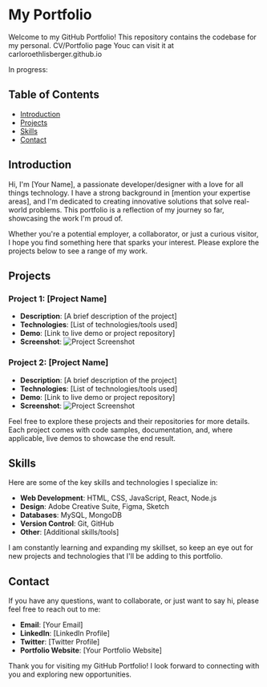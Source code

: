 # My Portfolio

Welcome to my GitHub Portfolio! This repository contains the codebase for my personal. CV/Portfolio page
Youc can visit it at carloroethlisberger.github.io


In progress:
## Table of Contents
- [Introduction](#introduction)
- [Projects](#projects)
- [Skills](#skills)
- [Contact](#contact)

## Introduction

Hi, I'm [Your Name], a passionate developer/designer with a love for all things technology. I have a strong background in [mention your expertise areas], and I'm dedicated to creating innovative solutions that solve real-world problems. This portfolio is a reflection of my journey so far, showcasing the work I'm proud of.

Whether you're a potential employer, a collaborator, or just a curious visitor, I hope you find something here that sparks your interest. Please explore the projects below to see a range of my work.

## Projects

### Project 1: [Project Name]

- **Description**: [A brief description of the project]
- **Technologies**: [List of technologies/tools used]
- **Demo**: [Link to live demo or project repository]
- **Screenshot**:
  ![Project Screenshot](/path-to-screenshot.png)

### Project 2: [Project Name]

- **Description**: [A brief description of the project]
- **Technologies**: [List of technologies/tools used]
- **Demo**: [Link to live demo or project repository]
- **Screenshot**:
  ![Project Screenshot](/path-to-screenshot.png)

Feel free to explore these projects and their repositories for more details. Each project comes with code samples, documentation, and, where applicable, live demos to showcase the end result.

## Skills

Here are some of the key skills and technologies I specialize in:

- **Web Development**: HTML, CSS, JavaScript, React, Node.js
- **Design**: Adobe Creative Suite, Figma, Sketch
- **Databases**: MySQL, MongoDB
- **Version Control**: Git, GitHub
- **Other**: [Additional skills/tools]

I am constantly learning and expanding my skillset, so keep an eye out for new projects and technologies that I'll be adding to this portfolio.

## Contact

If you have any questions, want to collaborate, or just want to say hi, please feel free to reach out to me:

- **Email**: [Your Email]
- **LinkedIn**: [LinkedIn Profile]
- **Twitter**: [Twitter Profile]
- **Portfolio Website**: [Your Portfolio Website]

Thank you for visiting my GitHub Portfolio! I look forward to connecting with you and exploring new opportunities.